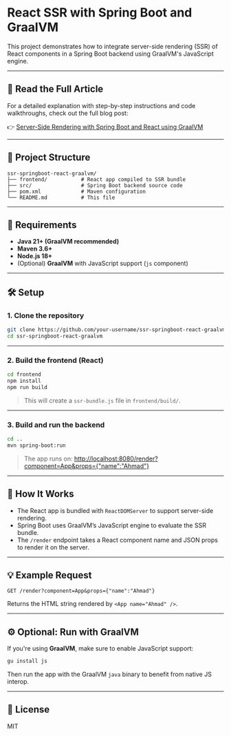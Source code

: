 # React SSR with Spring Boot and GraalVM

This project demonstrates how to integrate server-side rendering (SSR) of React components in a Spring Boot backend using GraalVM's JavaScript engine.

---

## 📖 Read the Full Article

For a detailed explanation with step-by-step instructions and code walkthroughs, check out the full blog post:

👉 [Server-Side Rendering with Spring Boot and React using GraalVM](https://www.ahmad-osman.com/en/blogs/server-side-rendering-with-spring-boot-and-react/)

---

## 📁 Project Structure

```
ssr-springboot-react-graalvm/
├── frontend/           # React app compiled to SSR bundle
├── src/                # Spring Boot backend source code
├── pom.xml             # Maven configuration
└── README.md           # This file
```

---

## 🚀 Requirements

- **Java 21+ (GraalVM recommended)**
- **Maven 3.6+**
- **Node.js 18+**
- (Optional) **GraalVM** with JavaScript support (`js` component)

---

## 🛠 Setup

### 1. Clone the repository

```bash
git clone https://github.com/your-username/ssr-springboot-react-graalvm.git
cd ssr-springboot-react-graalvm
```

---

### 2. Build the frontend (React)

```bash
cd frontend
npm install
npm run build
```

> This will create a `ssr-bundle.js` file in `frontend/build/`.

---

### 3. Build and run the backend

```bash
cd ..
mvn spring-boot:run
```

> The app runs on: [http://localhost:8080/render?component=App&props={"name":"Ahmad"}](http://localhost:8080/render?component=App&props=%7B%22name%22%3A%22Ahmad%22%7D)

---

## 🧠 How It Works

- The React app is bundled with `ReactDOMServer` to support server-side rendering.
- Spring Boot uses GraalVM’s JavaScript engine to evaluate the SSR bundle.
- The `/render` endpoint takes a React component name and JSON props to render it on the server.

---

## 💡 Example Request

```http
GET /render?component=App&props={"name":"Ahmad"}
```

Returns the HTML string rendered by `<App name="Ahmad" />`.

---

## ⚙️ Optional: Run with GraalVM

If you're using **GraalVM**, make sure to enable JavaScript support:

```bash
gu install js
```

Then run the app with the GraalVM `java` binary to benefit from native JS interop.

---

## 📄 License

MIT

